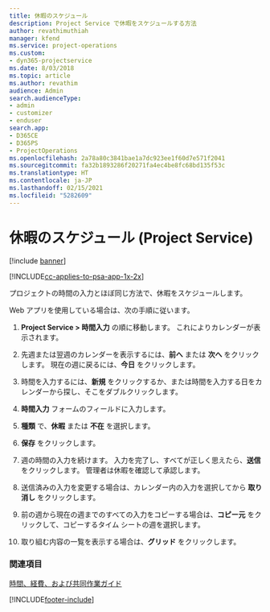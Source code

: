 ```yaml
---
title: 休暇のスケジュール
description: Project Service で休暇をスケジュールする方法
author: revathimuthiah
manager: kfend
ms.service: project-operations
ms.custom:
- dyn365-projectservice
ms.date: 8/03/2018
ms.topic: article
ms.author: revathim
audience: Admin
search.audienceType:
- admin
- customizer
- enduser
search.app:
- D365CE
- D365PS
- ProjectOperations
ms.openlocfilehash: 2a78a80c3841bae1a7dc923ee1f60d7e571f2041
ms.sourcegitcommit: fa32b1893286f20271fa4ec4be8fc68bd135f53c
ms.translationtype: HT
ms.contentlocale: ja-JP
ms.lasthandoff: 02/15/2021
ms.locfileid: "5282609"
---
```

# <a name="schedule-time-off-project-service"></a>休暇のスケジュール (Project Service)

[!include [banner](../includes/psa-now-project-operations.md)]

[!INCLUDE[cc-applies-to-psa-app-1x-2x](../includes/cc-applies-to-psa-app-1x-2x.md)]

プロジェクトの時間の入力とほぼ同じ方法で、休暇をスケジュールします。  
  
 Web アプリを使用している場合は、次の手順に従います。  
  
1.  **Project Service > 時間入力** の順に移動します。 これによりカレンダーが表示されます。  
  
2.  先週または翌週のカレンダーを表示するには、**前へ** または **次へ** をクリックします。 現在の週に戻るには、**今日** をクリックします。  
  
3.  時間を入力するには、**新規** をクリックするか、または時間を入力する日をカレンダーから探し、そこをダブルクリックします。  
  
4.  **時間入力** フォームのフィールドに入力します。  
  
5.  **種類** で、**休暇** または **不在** を選択します。  
  
6.  **保存** をクリックします。  
  
7.  週の時間の入力を続けます。 入力を完了し、すべてが正しく思えたら、**送信** をクリックします。 管理者は休暇を確認して承認します。  
  
8.  送信済みの入力を変更する場合は、カレンダー内の入力を選択してから **取り消し** をクリックします。  
  
9. 前の週から現在の週までのすべての入力をコピーする場合は、**コピー元** をクリックして、コピーするタイム シートの週を選択します。  
  
10. 取り組む内容の一覧を表示する場合は、**グリッド** をクリックします。  
  
### <a name="see-also"></a>関連項目  
 [時間、経費、および共同作業ガイド](../psa/time-expense-collaboration-guide.md)


[!INCLUDE[footer-include](../includes/footer-banner.md)]